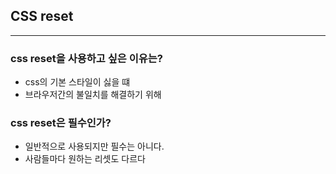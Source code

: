 ## CSS reset
---
### css reset을 사용하고 싶은 이유는?
- css의 기본 스타일이 싫을 떄
- 브라우저간의 불일치를 해결하기 위해

### css reset은 필수인가?
- 일반적으로 사용되지만 필수는 아니다.
- 사람들마다 원하는 리셋도 다르다